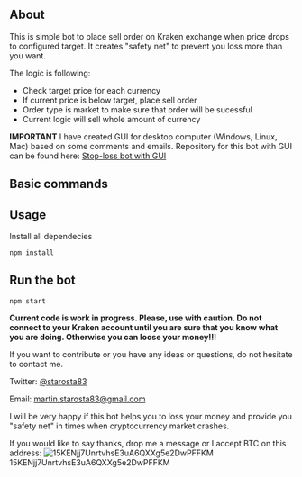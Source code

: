 
## About

This is simple bot to place sell order on Kraken exchange when price drops to configured target.
It creates "safety net" to prevent you loss more than you want.

The logic is following:
* Check target price for each currency
* If current price is below target, place sell order
* Order type is market to make sure that order will be sucessful
* Current logic will sell whole amount of currency

**IMPORTANT**
I have created GUI for desktop computer (Windows, Linux, Mac) based on some comments and emails. Repository for 
this bot with GUI can be found here:
[Stop-loss bot with GUI](https://github.com/LabZoneSK/stop-loss-bot-GUI)

## Basic commands

Usage
---
 
Install all dependecies
 
```
npm install
```
 
Run the bot
---
 
```
npm start
```

**Current code is work in progress. Please, use with caution. Do not connect to
your Kraken account until you are sure that you know what you are doing. Otherwise you can loose your money!!!**

If you want to contribute or you have any ideas or questions, do not hesitate to contact me.

Twitter: [@starosta83](https://twitter.com/starosta83)

Email: martin.starosta83@gmail.com

I will be very happy if this bot helps you to loss your money and provide you "safety net" in times when cryptocurrency
market crashes.

If you would like to say thanks, drop me a message or I accept BTC on this address:
![15KENjj7UnrtvhsE3uA6QXXg5e2DwPFFKM](https://chart.googleapis.com/chart?cht=qr&chl=bitcoin%3A15KENjj7UnrtvhsE3uA6QXXg5e2DwPFFKM&choe=UTF-8&chs=300x300)
15KENjj7UnrtvhsE3uA6QXXg5e2DwPFFKM
